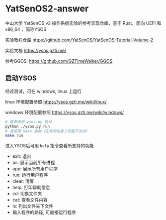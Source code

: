# YatSenOS2-answer

中山大学 YatSenOS v2 操作系统实验的参考实现仓库，基于 Rust、面向 UEFI 和 x86_64 ，简称YSOS

实验教程仓库 https://github.com/YatSenOS/YatSenOS-Tutorial-Volume-2

实验文档 https://ysos.gzti.me/

参考GGOS: https://github.com/GZTimeWalker/GGOS

## 启动YSOS

经过测试，可在 windows, linux 上运行

linux 环境配置参照 https://ysos.gzti.me/wiki/linux/

windows 环境配置参照 https://ysos.gzti.me/wiki/windows/

```bash
# 推荐使用 ysos.py 启动
python ./ysos.py run
# 或使用 make 启动（在有的设备上可能不支持）
make run
```

进入YSOS后可用 `help` 指令查看所支持的功能

- exit: 退出
- ps: 展示当前所有进程
- app: 展示所有用户程序
- run: 运行用户程序
- clear: 清屏
- help: 打印帮助信息
- cd: 切换文件夹
- cat: 查看文件内容
- ls: 列出文件夹下文件
- 输入程序的路径, 可直接运行程序